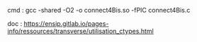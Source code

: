 cmd : gcc -shared -O2 -o connect4Bis.so -fPIC connect4Bis.c

doc : https://ensip.gitlab.io/pages-info/ressources/transverse/utilisation_ctypes.html
